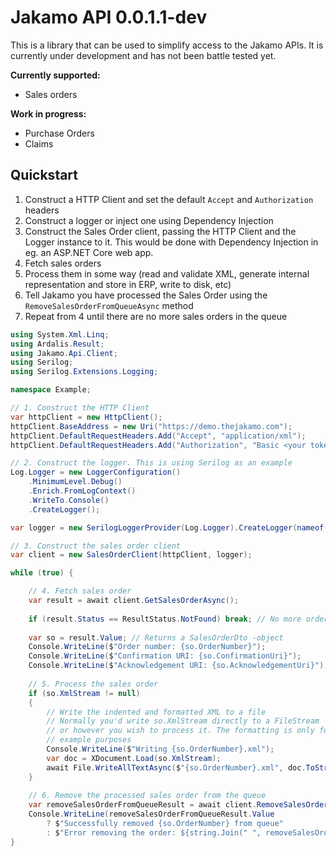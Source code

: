 # Jakamo API 0.0.1.1-dev

This is a library that can be used to simplify access to the Jakamo APIs. 
It is currently under development and has not been battle tested yet.

**Currently supported:**
- Sales orders

**Work in progress:**
- Purchase Orders
- Claims

## Quickstart

1) Construct a HTTP Client and set the default ```Accept``` and ```Authorization``` headers
2) Construct a logger or inject one using Dependency Injection
3) Construct the Sales Order client, passing the HTTP Client and the Logger instance to it. This would be done with 
Dependency Injection in eg. an ASP.NET Core web app. 
4) Fetch sales orders
5) Process them in some way (read and validate XML, generate internal representation and store in ERP, write to disk, etc)
6) Tell Jakamo you have processed the Sales Order using the ```RemoveSalesOrderFromQueueAsync``` method
7) Repeat from 4 until there are no more sales orders in the queue

```c#
using System.Xml.Linq;
using Ardalis.Result;
using Jakamo.Api.Client;
using Serilog;
using Serilog.Extensions.Logging;

namespace Example;

// 1. Construct the HTTP Client
var httpClient = new HttpClient();
httpClient.BaseAddress = new Uri("https://demo.thejakamo.com");
httpClient.DefaultRequestHeaders.Add("Accept", "application/xml");
httpClient.DefaultRequestHeaders.Add("Authorization", "Basic <your token here>");

// 2. Construct the logger. This is using Serilog as an example
Log.Logger = new LoggerConfiguration()
    .MinimumLevel.Debug()
    .Enrich.FromLogContext()
    .WriteTo.Console()
    .CreateLogger();

var logger = new SerilogLoggerProvider(Log.Logger).CreateLogger(nameof(SalesOrderClient));

// 3. Construct the sales order client
var client = new SalesOrderClient(httpClient, logger);

while (true) {

    // 4. Fetch sales order
    var result = await client.GetSalesOrderAsync();
        
    if (result.Status == ResultStatus.NotFound) break; // No more orders, break out of loop
        
    var so = result.Value; // Returns a SalesOrderDto -object
    Console.WriteLine($"Order number: {so.OrderNumber}");
    Console.WriteLine($"Confirmation URI: {so.ConfirmationUri}");
    Console.WriteLine($"Acknowledgement URI: {so.AcknowledgementUri}");
    
    // 5. Process the sales order
    if (so.XmlStream != null)
    {
        // Write the indented and formatted XML to a file
        // Normally you'd write so.XmlStream directly to a FileStream
        // or however you wish to process it. The formatting is only for
        // example purposes
        Console.WriteLine($"Writing {so.OrderNumber}.xml");
        var doc = XDocument.Load(so.XmlStream);
        await File.WriteAllTextAsync($"{so.OrderNumber}.xml", doc.ToString());
    }
    
    // 6. Remove the processed sales order from the queue
    var removeSalesOrderFromQueueResult = await client.RemoveSalesOrderFromQueueAsync(so.AcknowledgementUri);
    Console.WriteLine(removeSalesOrderFromQueueResult.Value
        ? $"Successfully removed {so.OrderNumber} from queue"
        : $"Error removing the order: ${string.Join(" ", removeSalesOrderFromQueueResult.Errors)}"); 
}
```